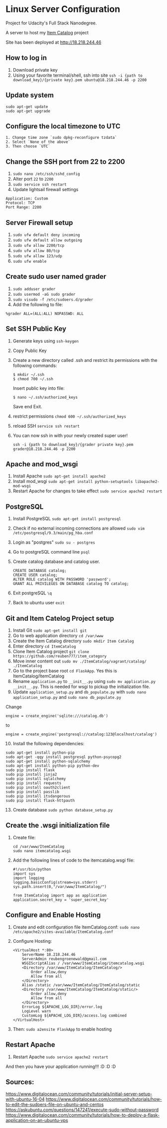 # Linux Server Configuration
Project for Udacity's Full Stack Nanodegree.

A server to host my [Item Catalog](https://github.com/reuben777/item_category) project

Site has been deployed at http://18.218.244.46

## How to log in
1. Download private key
2. Using your favorite terminal/shell, ssh into site
	`ssh -i {path to download_key}/{private key}.pem ubuntu@18.218.244.46 -p 2200`

## Update system
	sudo apt-get update
	sudo apt-get upgrade

## Configure the local timezone to UTC
	1. Change time zone `sudo dpkg-reconfigure tzdata`
	2. Select `None of the above`
	3. Then choose `UTC`

## Change the SSH port from 22 to 2200
1. `sudo nano /etc/ssh/sshd_config`
2. Alter port `22` to `2200`
3. `sudo service ssh restart`
4. Update lightsail firewall settings
```
Application: Custom
Protocol: TCP
Port Range: 2200
```

## Server Firewall setup

1. `sudo ufw default deny incoming`
2. `sudo ufw default allow outgoing`
3. `sudo ufw allow 2200/tcp`
4. `sudo ufw allow 80/tcp`
5. `sudo ufw allow 123/udp`
6. `sudo ufw enable`

## Create sudo user named grader
1. `sudo adduser grader`
2. `sudo usermod -aG sudo grader`
3. `sudo visudo -f /etc/sudoers.d/grader`
4. Add the following to file:
```
%grader ALL=(ALL:ALL) NOPASSWD: ALL
```

## Set SSH Public Key
1. Generate keys using `ssh-keygen`
2. Copy Public Key
3. Create a new directory called .ssh and restrict its permissions with the following commands:
	```
	$ mkdir ~/.ssh
	$ chmod 700 ~/.ssh
	```
	Insert public key into file:
	```
	$ nano ~/.ssh/authorized_keys
	```
	Save end Exit.
4. restrict permissions `chmod 600 ~/.ssh/authorized_keys`
3. reload SSH `service ssh restart`
4. You can now ssh in with your newly created super user!

	`ssh -i {path to download_key}/{grader private key}.pem grader@18.218.244.46 -p 2200`


## Apache and mod_wsgi
1. Install Apache `sudo apt-get install apache2`
2. Install mod_wsgi `sudo apt-get install python-setuptools libapache2-mod-wsgi`
3. Restart Apache for changes to take effect `sudo service apache2 restart`

## PostgreSQL
1. Install PostgreSQL `sudo apt-get install postgresql`
2. Check if no external incoming connections are allowed `sudo vim /etc/postgresql/9.3/main/pg_hba.conf`
3. Login as "postgres" `sudo su - postgres`
4. Go to postgreSQL command line `psql`
5. Create catalog database and catalog user.

	```
	CREATE DATABASE catalog;
	CREATE USER catalog;
	ALTER ROLE catalog WITH PASSWORD 'password';
	GRANT ALL PRIVILEGES ON DATABASE catalog TO catalog;
	```
7. Exit postgreSQL `\q`
8. Back to ubuntu user `exit`


## Git and Item Catelog Project setup
1. Install Git `sudo apt-get install git`
2. Go to web application directory `cd /var/www`
3. Create the Item Catalog directory `sudo mkdir Item Catalog`
4. Enter directory `cd ItemCatalog`
5. Clone Item Catalog project `git clone https://github.com/reuben777/item_category`
6. Move inner content out `sudo mv ./ItemCatalog/vagrant/catalog/ ./ItemCatalog`
7. Go to the project base root `cd FlaskApp`. Yes this is ItemCatalog/ItemCatalog
8. Rename `application.py` to `__init__.py` using `sudo mv application.py __init__.py`. This is needed for wsgi to pickup the initialization file.
9. Update `application_setup.py` and `db_populate.py` with
`sudo nano application_setup.py`
and `sudo nano db_populate.py`

Change
```
engine = create_engine('sqlite:///catalog.db')
```
to
```
engine = create_engine('postgresql://catalog:123@localhost/catalog')
```
10. Install the following dependencies:
```
sudo apt-get install python-pip
sudo apt-get -qqy install postgresql python-psycopg2
sudo apt-get install python-sqlalchemy
sudo apt-get install python-pip python-dev
sudo pip install flask
sudo pip install jinja2
sudo pip install sqlalchemy
sudo pip install requests
sudo pip install oauth2client
sudo pip install passlib
sudo pip install itsdangerous
sudo pip install flask-httpauth
```
13. Create database `sudo python database_setup.py`

## Create the .wsgi initialization file
1. Create file:

	```
	cd /var/www/ItemCatalog
	sudo nano itemcatalog.wsgi
	```
2. Add the following lines of code to the itemcatalog.wsgi file:

	```
	#!/usr/bin/python
	import sys
	import logging
	logging.basicConfig(stream=sys.stderr)
	sys.path.insert(0,"/var/www/ItemCatalog/")

	from ItemCatalog import app as application
	application.secret_key = 'super_secret_key'
	```

## Configure and Enable Hosting
1. Create and edit configuration file ItemCatalog.conf: `sudo nano /etc/apache2/sites-available/ItemCatalog.conf`

2. Configure Hosting:
	```
	<VirtualHost *:80>
		ServerName 18.218.244.46
		ServerAdmin reubengroenewald@gmail.com
		WSGIScriptAlias / /var/www/ItemCatalog/itemcatalog.wsgi
		<Directory /var/www/ItemCatalog/ItemCatalog/>
			Order allow,deny
			Allow from all
		</Directory>
		Alias /static /var/www/ItemCatalog/ItemCatalog/static
		<Directory /var/www/ItemCatalog/ItemCatalog/static/>
			Order allow,deny
			Allow from all
		</Directory>
		ErrorLog ${APACHE_LOG_DIR}/error.log
		LogLevel warn
		CustomLog ${APACHE_LOG_DIR}/access.log combined
	</VirtualHost>
	```
3. Then: `sudo a2ensite FlaskApp` to enable hosting


## Restart Apache
1. Restart Apache `sudo service apache2 restart `

And then you have your application running!!! :D :D :D

## Sources:
https://www.digitalocean.com/community/tutorials/initial-server-setup-with-ubuntu-16-04
https://www.digitalocean.com/community/tutorials/how-to-edit-the-sudoers-file-on-ubuntu-and-centos
https://askubuntu.com/questions/147241/execute-sudo-without-password
https://www.digitalocean.com/community/tutorials/how-to-deploy-a-flask-application-on-an-ubuntu-vps
